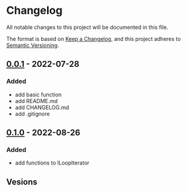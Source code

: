 # Changelog

All notable changes to this project will be documented in this file.

The format is based on [Keep a Changelog](https://keepachangelog.com/en/1.0.0/),
and this project adheres to [Semantic Versioning](https://semver.org/spec/v2.0.0.html).

## [0.0.1] - 2022-07-28

### Added

- add basic function
- add README.md
- add CHANGELOG.md
- add .gitignore

## [0.1.0] - 2022-08-26

### Added

- add functions to ILoopIterator

## Vesions

[unreleased]: https://github.com/SiqiLu/Houpe/compare/0.1.0...HEAD
[0.1.0]: https://github.com/SiqiLu/Houpe/releases/tag/0.1.0
[0.0.1]: https://github.com/SiqiLu/Houpe/releases/tag/0.0.1

